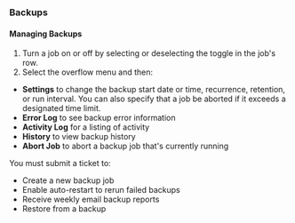 ### Backups

#### Managing Backups

1. Turn a job on or off by selecting or deselecting the toggle in the job's row.
1. Select the overflow menu and then:
  - **Settings** to change the backup start date or time, recurrence, retention, or run interval. You can also specify that a job be aborted if it exceeds a designated time limit.
  - **Error Log** to see backup error information
  - **Activity Log** for a listing of activity
  - **History** to view backup history
  - **Abort Job** to abort a backup job that's currently running

You must submit a ticket to:
- Create a new backup job
- Enable auto-restart to rerun failed backups
- Receive weekly email backup reports
- Restore from a backup
